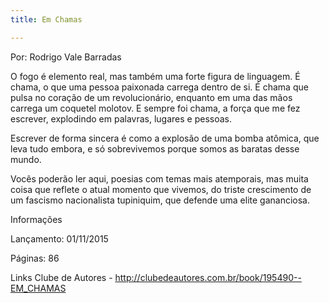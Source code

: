 ```yaml
---
title: Em Chamas

---
```

Por: Rodrigo Vale Barradas

O fogo é elemento real, mas também uma forte figura de linguagem. É chama, o que uma pessoa paixonada carrega dentro de si. É chama que pulsa no coração de um revolucionário, enquanto em uma das mãos carrega um coquetel molotov. E sempre foi chama, a força que me fez escrever, explodindo em palavras, lugares e pessoas.

Escrever de forma sincera é como a explosão de uma bomba atômica, que leva tudo embora, e só sobrevivemos porque somos as baratas desse mundo.

Vocês poderão ler aqui, poesias com temas mais atemporais, mas muita coisa que reflete o atual momento que vivemos, do triste crescimento de um fascismo nacionalista tupiniquim, que defende uma elite gananciosa.

Informações

Lançamento: 01/11/2015

Páginas: 86

Links
Clube de Autores - http://clubedeautores.com.br/book/195490--EM_CHAMAS